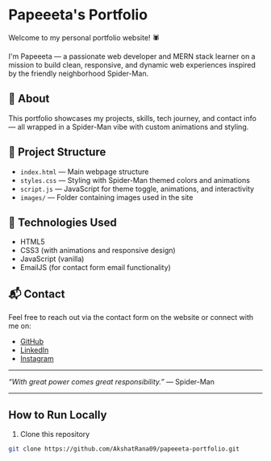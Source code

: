 # Papeeeta's Portfolio

Welcome to my personal portfolio website! 🕷️

I'm Papeeeta — a passionate web developer and MERN stack learner on a mission to build clean, responsive, and dynamic web experiences inspired by the friendly neighborhood Spider-Man.

## 🚀 About

This portfolio showcases my projects, skills, tech journey, and contact info — all wrapped in a Spider-Man vibe with custom animations and styling.

## 📂 Project Structure

- `index.html` — Main webpage structure  
- `styles.css` — Styling with Spider-Man themed colors and animations  
- `script.js` — JavaScript for theme toggle, animations, and interactivity  
- `images/` — Folder containing images used in the site  

## 🔧 Technologies Used

- HTML5  
- CSS3 (with animations and responsive design)  
- JavaScript (vanilla)  
- EmailJS (for contact form email functionality)  

## 📬 Contact

Feel free to reach out via the contact form on the website or connect with me on:  
- [GitHub](https://github.com/AkshatRana09)  
- [LinkedIn](https://www.linkedin.com/in/akshat09rana/)  
- [Instagram](https://www.instagram.com/papeeetaa)

---

*“With great power comes great responsibility.”* — Spider-Man

---

## How to Run Locally

1. Clone this repository  
```bash
git clone https://github.com/AkshatRana09/papeeeta-portfolio.git
